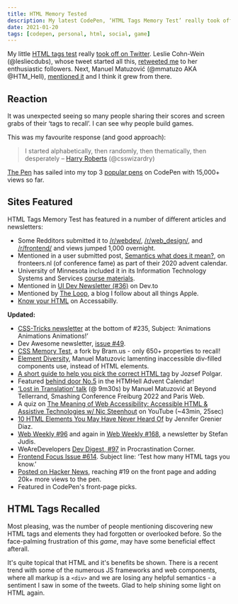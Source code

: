 ```yaml
---
title: HTML Memory Tested
description: My latest CodePen, ‘HTML Tags Memory Test’ really took off on Twitter. Taking a look at the reaction and some of the sites that featured it.
date: 2021-01-20
tags: [codepen, personal, html, social, game]
---
```


My little [HTML tags test](/blog/html-elements-test/) really [took off on Twitter](https://twitter.com/search?q=%22html%20tags%20memory%20test%22). Leslie Cohn-Wein (@lesliecdubs), whose tweet started all this, [retweeted me](https://twitter.com/lesliecdubs/status/1339714662083006464?s=20) to her enthusiastic followers. Next, Manuel Matuzović (@mmatuzo AKA @HTM_Hell), [mentioned it](https://twitter.com/mmatuzo/status/1339907494030811136) and I think it grew from there.

## Reaction

It was unexpected seeing so many people sharing their scores and screen grabs of their ‘tags to recall’. I can see why people build games.

This was my favourite response (and good approach):

> I started alphabetically, then randomly, then thematically, then desperately – [Harry Roberts](https://twitter.com/csswizardry/status/1343194316483801088?s=20) (@csswizardry)

[The Pen](https://codepen.io/plfstr/details/zYqQeRw) has sailed into my top 3 [popular pens](https://codepen.io/plfstr/pens/popular/) on CodePen with 15,000+ views so far.

## Sites Featured

HTML Tags Memory Test has featured in a number of different articles and newsletters:

+ Some Redditors submitted it to [/r/webdev/](https://www.reddit.com/r/webdev/comments/kv44wj/html_tags_memory_test_how_many_html_tags_can_you/), [/r/web_design/](https://www.reddit.com/r/web_design/comments/kv44q6/html_tags_memory_test_how_many_html_tags_can_you/), and [/r/frontend/](https://www.reddit.com/r/Frontend/comments/kv44oc/html_tags_memory_test_how_many_html_tags_can_you/) and views jumped 1,000 overnight.
+ Mentioned in a user submitted post, [Semantics what does it mean?](https://fronteers.nl/blog/2020/12/semantiek-wat-betekent-het), on fronteers.nl (of conference fame) as part of their 2020 advent calendar.
+ University of Minnesota included it in its Information Technology Systems and Services [course materials](https://www.d.umn.edu/itss/training/online/webdesign/html.html).
+ Mentioned in [UI Dev Newsletter (#36)](https://dev.to/starbist/ui-dev-newsletter-36-4bgd) on Dev.to
+ Mentioned by [The Loop](https://www.loopinsight.com/2020/12/23/html-tags-memory-test/), a blog I follow about all things Apple.
+ [Know your HTML](https://accessabilly.com/notes/know-your-html/) on Accessabilly.

**Updated:** 
+ [CSS-Tricks newsletter](https://css-tricks.com/newsletter/235-animations-animations-animations/) at the bottom of #235, Subject: ’Animations Animations Animations!’
+ Dev Awesome newsletter, [issue #49](https://devawesome.io/archive/49).
+ [CSS Memory Test](https://www.bram.us/2021/01/21/css-properties-memory-test/), a fork by Bram\.us - only 650+ properties to recall!
+ [Element Diversity](https://www.matuzo.at/blog/element-diversity/), Manuel Matuzovic lamenting inaccessible div-filled components use, instead of HTML elements.
+ [A short guide to help you pick the correct HTML tag](https://dev.to/polgarj/a-short-guide-to-help-you-pick-the-correct-html-tag-56l9) by Jozsef Polgar.
+ Featured [behind door No.5](https://www.htmhell.dev/adventcalendar/2021/5/) in the HTMHell Advent Calendar!
+ [‘Lost in Translation’ talk](https://youtu.be/Wno1IhEBTxc?t=570) (@ 9m30s) by Manuel Matuzović at Beyond Tellerrand, Smashing Conference Freiburg 2022 and Paris Web.
+ A quiz on [The Meaning of Web Accessibility: Accessible HTML & Assistive Technologies w/ Nic Steenhout](https://youtu.be/k8k_6MBtBas?t=2607) on YouTube (~43min, 25sec)
+ [10 HTML Elements You May Have Never Heard Of](https://dev.to/jenndiaz/10-html-elements-you-may-have-never-heard-of-2bhb) by Jennifer Grenier Diaz.
+ [Web Weekly #96](https://www.stefanjudis.com/blog/web-weekly-96/) and again in [Web Weekly #168](https://www.stefanjudis.com/blog/web-weekly-168/#:~:text=I%20love%20it,HTML%20tags%20memory%20test), a newsletter by Stefan Judis.
+ WeAreDevelopers [Dev Digest, #97](https://devrel.wearedevelopers.com/devdigest2024/editions/newsletter-97.html) in Procrastination Corner.
+ [Frontend Focus Issue #614](https://frontendfoc.us/issues/614). Subject line: ‘Test how many HTML tags you know.’
+ [Posted on Hacker News](https://news.ycombinator.com/item?id=40968520), reaching #19 on the front page and adding 20k+ more views to the pen.
+ Featured in CodePen's front-page picks.
  
## HTML Tags Recalled

Most pleasing, was the number of people mentioning discovering new HTML tags and elements they had forgotten or overlooked before. So the face-palming frustration of this _game_, may have some beneficial effect afterall.

It's quite topical that HTML and it's benefits be shown. There is a recent trend with some of the numerous JS frameworks and web components, where all markup is a `<div>` and we are losing any helpful semantics - a sentiment I saw in some of the tweets. Glad to help shining some light on HTML again.
